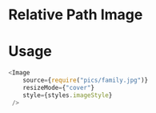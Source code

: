 # Relative Path Image

# Usage

```js
<Image
    source={require("pics/family.jpg")}
    resizeMode={"cover"}
    style={styles.imageStyle}
 />
```
